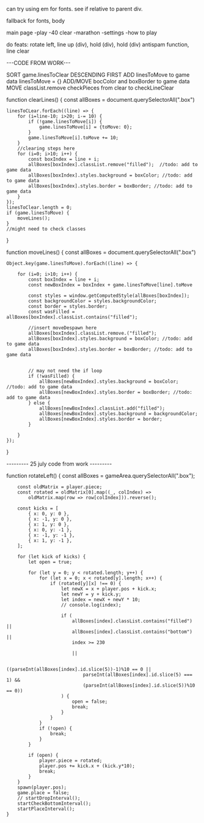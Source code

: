 can try using em for fonts. see if relative to parent div.

fallback for fonts, body

main page
  -play
    -40 clear
    -marathon
  -settings
  -how to play

do feats: rotate left, line up (div), hold (div), hold (div) antispam function, line clear 



---CODE FROM WORK---

SORT game.linesToClear DESCENDING FIRST
ADD linesToMove to game data
	linesToMove = {}
ADD/MOVE bocColor and boxBorder to game data
MOVE classList.remove checkPieces from clear to checkLineClear


function clearLines() {
	const allBoxes = document.querySelectorAll(".box")
	
	linesToCLear.forEach((line) => {
		for (i=line-10; i>20; i-= 10) {
  			if (!game.linesToMove[i]) {
	 			game.linesToMove[i] = {toMove: 0}; 
			}
   			game.linesToMove[i].toMove += 10;
		}
  		//clearing steps here
		for (i=0; i>10; i++) {
			const boxIndex = line + i;
	 		allBoxes[boxIndex].classList.remove("filled");  //todo: add to game data
			allBoxes[boxIndex].styles.background = boxColor; //todo: add to game data
			allBoxes[boxIndex].styles.border = boxBorder; //todo: add to game data
	  	}
	});
 	linesToClear.length = 0;
  	if (game.linesToMove) {
		moveLines();
	}
  	//might need to check classes
}

function moveLines() {
	const allBoxes = document.querySelectorAll(".box")
 
 	Object.key(game.linesToMove).forEach((line) => {
  		
		for (i=0; i>10; i++) {
  			const boxIndex = line + i;
	 		const newBoxIndex = boxIndex + game.linesToMove[line].toMove
	 
			const styles = window.getComputedStyle(allBoxes[boxIndex]);
   			const backgroundColor = styles.backgroundColor;
	  		const border = styles.border;
	 		const wasFilled = allBoxes[boxIndex].classList.contains("filled");

	 		//insert moveDespawn here
			allBoxes[boxIndex].classList.remove.("filled");
   			allBoxes[boxIndex].styles.background = boxColor; //todo: add to game data
	  		allBoxes[boxIndex].styles.border = boxBorder; //todo: add to game data
   			
   			
	  		// may not need the if loop
			if (!wasFilled) {
	  			allBoxes[newBoxIndex].styles.background = boxColor; //todo: add to game data
	  			allBoxes[newBoxIndex].styles.border = boxBorder; //todo: add to game data
		 	} else {
				allBoxes[newBoxIndex].classList.add("filled");
				allBoxes[newBoxIndex].styles.background = backgroundColor;
	  			allBoxes[newBoxIndex].styles.border = border;
   			}
  		
		}
   	});
}

--------- 25 july code from work ---------

function rotateLeft() {
        const allBoxes = gameArea.querySelectorAll(".box");

        const oldMatrix = player.piece;
        const rotated = oldMatrix[0].map((_, colIndex) => 
            oldMatrix.map(row => row[colIndex])).reverse();

        const kicks = [ 
            { x: 0, y: 0 },   
            { x: -1, y: 0 },  
            { x: 1, y: 0 },   
            { x: 0, y: -1 },  
            { x: -1, y: -1 }, 
            { x: 1, y: -1 },  
        ];

        for (let kick of kicks) {
            let open = true;

            for (let y = 0; y < rotated.length; y++) {
                for (let x = 0; x < rotated[y].length; x++) {
                    if (rotated[y][x] !== 0) {
                        let newX = x + player.pos + kick.x;
                        let newY = y + kick.y;
                        let index = newX + newY * 10;
                        // console.log(index);

                        if ( 
                            allBoxes[index].classList.contains("filled") ||
                            allBoxes[index].classList.contains("bottom") ||
                            index >= 230
                                                        
                            ||

                                ((parseInt(allBoxes[index].id.slice(5))-1)%10 == 0 ||
                                parseInt(allBoxes[index].id.slice(5) === 1) && 
                                (parseInt(allBoxes[index].id.slice(5))%10 == 0)) 
                        ) {
                            open = false;
                            break;
                        }
                    }
                }
                if (!open) {
                    break;
                }
            }

            if (open) {
                player.piece = rotated;
                player.pos += kick.x + (kick.y*10);
                break;
            }
        }
        spawn(player.pos);
        game.place = false;
        // startDropInterval();
        startCheckBottomInterval();
        startPlaceInterval();
    }
